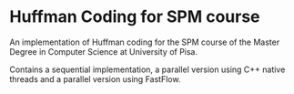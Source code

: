 
# Huffman Coding for SPM course

An implementation of Huffman coding for the SPM course of the Master Degree in Computer Science at University of Pisa.<br>

Contains a sequential implementation, a parallel version using C++ native threads and a parallel version using FastFlow.